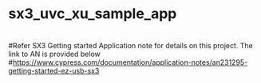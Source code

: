 # sx3_uvc_xu_sample_app
#
#
#Refer SX3 Getting started Application note for details on this project. The link to AN is provided below
#https://www.cypress.com/documentation/application-notes/an231295-getting-started-ez-usb-sx3
